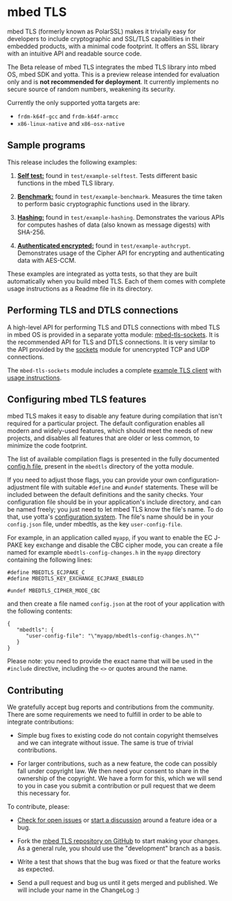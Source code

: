 # mbed TLS

mbed TLS (formerly known as PolarSSL) makes it trivially easy for developers to include cryptographic and SSL/TLS capabilities in their embedded products, with a minimal code footprint. It offers an SSL library with an intuitive API and readable source code.

The Beta release of mbed TLS integrates the mbed TLS library into mbed OS, mbed SDK and yotta. This is a preview release intended for evaluation only and is **not recommended for deployment**. It currently implements no secure source of random numbers, weakening its security.

Currently the only supported yotta targets are:
- `frdm-k64f-gcc` and `frdm-k64f-armcc`
- `x86-linux-native` and `x86-osx-native`

## Sample programs

This release includes the following examples:

1. [**Self test:**](https://github.com/ARMmbed/mbedtls/blob/development/yotta/data/example-selftest) found in `test/example-selftest`. Tests different basic functions in the mbed TLS library.

2. [**Benchmark:**](https://github.com/ARMmbed/mbedtls/blob/development/yotta/data/example-benchmark) found in `test/example-benchmark`. Measures the time taken to perform basic cryptographic functions used in the library.

3. [**Hashing:**](https://github.com/ARMmbed/mbedtls/blob/development/yotta/data/example-hashing) found in `test/example-hashing`. Demonstrates the various APIs for computes hashes of data (also known as message digests) with SHA-256.

4. [**Authenticated encrypted:**](https://github.com/ARMmbed/mbedtls/blob/development/yotta/data/example-authcrypt) found in `test/example-authcrypt`. Demonstrates usage of the Cipher API for encrypting and authenticating data with AES-CCM.

These examples are integrated as yotta tests, so that they are built automatically when you build mbed TLS. Each of them comes with complete usage instructions as a Readme file in its directory.

## Performing TLS and DTLS connections

A high-level API for performing TLS and DTLS connections with mbed TLS in mbed OS is provided in a separate yotta module: [mbed-tls-sockets](https://github.com/ARMmbed/mbed-tls-sockets). It is the recommended API for TLS and DTLS connections.  It is very similar to the API provided by the [sockets](https://github.com/ARMmbed/sockets) module for unencrypted TCP and UDP connections.

The `mbed-tls-sockets` module includes a complete [example TLS client](https://github.com/ARMmbed/mbed-tls-sockets/blob/master/test/tls-client/main.cpp) with [usage instructions](https://github.com/ARMmbed/mbed-tls-sockets/blob/master/test/tls-client/README.md).

## Configuring mbed TLS features

mbed TLS makes it easy to disable any feature during compilation that isn't required for a particular project. The default configuration enables all modern and widely-used features, which should meet the needs of new projects, and disables all features that are older or less common, to minimize the code footprint.

The list of available compilation flags is presented in the fully documented [config.h file](https://github.com/ARMmbed/mbedtls/blob/development/include/mbedtls/config.h), present in the `mbedtls` directory of the yotta module.

If you need to adjust those flags, you can provide your own configuration-adjustment file with suitable `#define` and `#undef` statements. These will be included between the default definitions and the sanity checks. Your configuration file should be in your application's include directory, and can be named freely; you just need to let mbed TLS know the file's name. To do that, use yotta's [configuration system](http://docs.yottabuild.org/reference/config.html). The file's name should be in your `config.json` file, under mbedtls, as the key `user-config-file`.

For example, in an application called `myapp`, if you want to enable the EC J-PAKE key exchange and disable the CBC cipher mode, you can create a file named for example `mbedtls-config-changes.h` in the `myapp` directory containing the following lines:

    #define MBEDTLS_ECJPAKE_C
    #define MBEDTLS_KEY_EXCHANGE_ECJPAKE_ENABLED

    #undef MBEDTLS_CIPHER_MODE_CBC

and then create a file named `config.json` at the root of your application with the following contents:

    {
       "mbedtls": {
          "user-config-file": "\"myapp/mbedtls-config-changes.h\""
       }
    }

Please note: you need to provide the exact name that will be used in the `#include` directive, including the `<>` or quotes around the name.

## Contributing

We gratefully accept bug reports and contributions from the community. There are some requirements we need to fulfill in order to be able to integrate contributions:

* Simple bug fixes to existing code do not contain copyright themselves and we can integrate without issue. The same is true of trivial contributions.

* For larger contributions, such as a new feature, the code can possibly fall under copyright law. We then need your consent to share in the ownership of the copyright. We have a form for this, which we will send to you in case you submit a contribution or pull request that we deem this necessary for.

To contribute, please:

* [Check for open issues](https://github.com/ARMmbed/mbedtls/issues) or [start a discussion](https://tls.mbed.org/discussions) around a feature idea or a bug.

* Fork the [mbed TLS repository on GitHub](https://github.com/ARMmbed/mbedtls) to start making your changes. As a general rule, you should use the "development" branch as a basis.

* Write a test that shows that the bug was fixed or that the feature works as expected.

* Send a pull request and bug us until it gets merged and published. We will include your name in the ChangeLog :)
